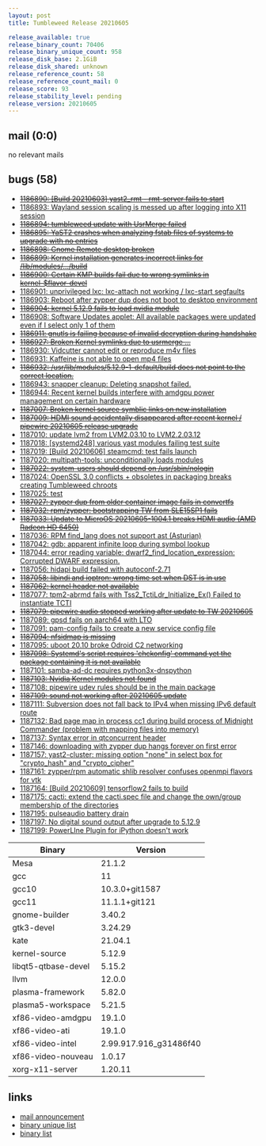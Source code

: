 ```yaml
---
layout: post
title: Tumbleweed Release 20210605

release_available: true
release_binary_count: 70406
release_binary_unique_count: 958
release_disk_base: 2.1GiB
release_disk_shared: unknown
release_reference_count: 58
release_reference_count_mail: 0
release_score: 93
release_stability_level: pending
release_version: 20210605
---
```


## mail (0:0)

no relevant mails

## bugs (58)

<!--more-->

- ~~[1186890: \[Build 20210603\] yast2_rmt - rmt-server fails to start](https://bugzilla.opensuse.org/show_bug.cgi?id=1186890)~~
- [1186893: Wayland session scaling is messed up after logging into X11 session](https://bugzilla.opensuse.org/show_bug.cgi?id=1186893)
- ~~[1186894: tumbleweed update with UsrMerge failed](https://bugzilla.opensuse.org/show_bug.cgi?id=1186894)~~
- ~~[1186895: YaST2 crashes when analyzing fstab files of systems to upgrade with no entries](https://bugzilla.opensuse.org/show_bug.cgi?id=1186895)~~
- ~~[1186898: Gnome Remote desktop broken](https://bugzilla.opensuse.org/show_bug.cgi?id=1186898)~~
- ~~[1186899: Kernel installation generates incorrect links for /lib/modules/.../build](https://bugzilla.opensuse.org/show_bug.cgi?id=1186899)~~
- ~~[1186900: Certain KMP builds fail due to wrong symlinks in kernel-$flavor-devel](https://bugzilla.opensuse.org/show_bug.cgi?id=1186900)~~
- [1186901: unprivileged lxc: lxc-attach not working / lxc-start segfaults](https://bugzilla.opensuse.org/show_bug.cgi?id=1186901)
- [1186903: Reboot after zypper dup does not boot to desktop environment](https://bugzilla.opensuse.org/show_bug.cgi?id=1186903)
- ~~[1186904: kernel 5.12.9 fails to load nvidia module](https://bugzilla.opensuse.org/show_bug.cgi?id=1186904)~~
- [1186908: Software Updates applet: All available packages were updated even if I select only 1 of them](https://bugzilla.opensuse.org/show_bug.cgi?id=1186908)
- ~~[1186911: gnutls is failing because of invalid decryption during handshake](https://bugzilla.opensuse.org/show_bug.cgi?id=1186911)~~
- ~~[1186927: Broken Kernel symlinks due to usrmerge ...](https://bugzilla.opensuse.org/show_bug.cgi?id=1186927)~~
- [1186930: Vidcutter cannot edit or reproduce m4v files](https://bugzilla.opensuse.org/show_bug.cgi?id=1186930)
- [1186931: Kaffeine is not able to open mp4 files](https://bugzilla.opensuse.org/show_bug.cgi?id=1186931)
- ~~[1186932: /usr/lib/modules/5.12.9-1-default/build does not point to the correct location.](https://bugzilla.opensuse.org/show_bug.cgi?id=1186932)~~
- [1186943: snapper cleanup: Deleting snapshot failed.](https://bugzilla.opensuse.org/show_bug.cgi?id=1186943)
- [1186944: Recent kernel builds interfere with amdgpu power management on certain hardware](https://bugzilla.opensuse.org/show_bug.cgi?id=1186944)
- ~~[1187007: Broken kernel source symblic links on new installation](https://bugzilla.opensuse.org/show_bug.cgi?id=1187007)~~
- ~~[1187009: HDMI sound accidentally disappeared after recent kernel / pipewire 20210605 release upgrade](https://bugzilla.opensuse.org/show_bug.cgi?id=1187009)~~
- [1187010: update lvm2 from LVM2.03.10 to LVM2.2.03.12](https://bugzilla.opensuse.org/show_bug.cgi?id=1187010)
- [1187018: \[systemd248\] various yast modules failing test suite](https://bugzilla.opensuse.org/show_bug.cgi?id=1187018)
- [1187019: \[Build 20210606\] steamcmd: test fails launch](https://bugzilla.opensuse.org/show_bug.cgi?id=1187019)
- [1187020: multipath-tools: unconditionally loads modules](https://bugzilla.opensuse.org/show_bug.cgi?id=1187020)
- ~~[1187022: system-users should depend on /usr/sbin/nologin](https://bugzilla.opensuse.org/show_bug.cgi?id=1187022)~~
- [1187024: OpenSSL 3.0 conflicts + obsoletes in packaging breaks creating Tumbleweed chroots](https://bugzilla.opensuse.org/show_bug.cgi?id=1187024)
- [1187025: test](https://bugzilla.opensuse.org/show_bug.cgi?id=1187025)
- ~~[1187027: zypper dup from older container image fails in convertfs](https://bugzilla.opensuse.org/show_bug.cgi?id=1187027)~~
- ~~[1187032: rpm/zypper: bootstrapping TW from SLE15SP1 fails](https://bugzilla.opensuse.org/show_bug.cgi?id=1187032)~~
- ~~[1187033: Update to MicroOS 20210605-1004.1 breaks HDMI audio (AMD Radeon HD 6450)](https://bugzilla.opensuse.org/show_bug.cgi?id=1187033)~~
- [1187036: RPM find_lang does not support ast (Asturian)](https://bugzilla.opensuse.org/show_bug.cgi?id=1187036)
- [1187042: gdb: apparent infinite loop during symbol lookup](https://bugzilla.opensuse.org/show_bug.cgi?id=1187042)
- [1187044: error reading variable: dwarf2_find_location_expression: Corrupted DWARF expression.](https://bugzilla.opensuse.org/show_bug.cgi?id=1187044)
- [1187056: hidapi build failed with autoconf-2.71](https://bugzilla.opensuse.org/show_bug.cgi?id=1187056)
- ~~[1187058: libindi and ioptron: wrong time set when DST is in use](https://bugzilla.opensuse.org/show_bug.cgi?id=1187058)~~
- ~~[1187062: kernel header not available](https://bugzilla.opensuse.org/show_bug.cgi?id=1187062)~~
- [1187077: tpm2-abrmd fails with Tss2_TctiLdr_Initialize_Ex() Failed to instantiate TCTI](https://bugzilla.opensuse.org/show_bug.cgi?id=1187077)
- ~~[1187079: pipewire audio stopped working after update to TW 20210605](https://bugzilla.opensuse.org/show_bug.cgi?id=1187079)~~
- [1187089: gpsd fails on aarch64 with LTO](https://bugzilla.opensuse.org/show_bug.cgi?id=1187089)
- [1187091: pam-config fails to create a new service config file](https://bugzilla.opensuse.org/show_bug.cgi?id=1187091)
- ~~[1187094: nfsidmap is missing](https://bugzilla.opensuse.org/show_bug.cgi?id=1187094)~~
- [1187095: uboot 20.10 broke Odroid C2 networking](https://bugzilla.opensuse.org/show_bug.cgi?id=1187095)
- ~~[1187098: Systemd's script requires 'chckonfig' command yet the package containing it is not available](https://bugzilla.opensuse.org/show_bug.cgi?id=1187098)~~
- [1187101: samba-ad-dc requires python3x-dnspython](https://bugzilla.opensuse.org/show_bug.cgi?id=1187101)
- ~~[1187103: Nvidia Kernel modules not found](https://bugzilla.opensuse.org/show_bug.cgi?id=1187103)~~
- [1187108: pipewire udev rules should be in the main package](https://bugzilla.opensuse.org/show_bug.cgi?id=1187108)
- ~~[1187109: sound not working after 20210605 update](https://bugzilla.opensuse.org/show_bug.cgi?id=1187109)~~
- [1187111: Subversion does not fall back to IPv4 when missing IPv6 default route](https://bugzilla.opensuse.org/show_bug.cgi?id=1187111)
- [1187132: Bad page map in process cc1 during build process of Midnight Commander (problem with mapping files into memory)](https://bugzilla.opensuse.org/show_bug.cgi?id=1187132)
- [1187137: Syntax error in qtconcurrent header](https://bugzilla.opensuse.org/show_bug.cgi?id=1187137)
- [1187146: downloading with zypper dup hangs forever on first error](https://bugzilla.opensuse.org/show_bug.cgi?id=1187146)
- [1187157: yast2-cluster: missing option "none" in select box for "crypto_hash" and "crypto_cipher"](https://bugzilla.opensuse.org/show_bug.cgi?id=1187157)
- [1187161: zypper/rpm automatic shlib resolver confuses openmpi flavors for vtk](https://bugzilla.opensuse.org/show_bug.cgi?id=1187161)
- [1187164: \[Build 20210609\] tensorflow2 fails to build](https://bugzilla.opensuse.org/show_bug.cgi?id=1187164)
- [1187175: cacti: extend the cacti.spec file and change the own/group membership of the directories](https://bugzilla.opensuse.org/show_bug.cgi?id=1187175)
- [1187195: pulseaudio battery drain](https://bugzilla.opensuse.org/show_bug.cgi?id=1187195)
- [1187197: No digital sound output after upgrade to 5.12.9](https://bugzilla.opensuse.org/show_bug.cgi?id=1187197)
- [1187199: PowerLIne Plugin for iPython doesn't work](https://bugzilla.opensuse.org/show_bug.cgi?id=1187199)

Binary | Version
--- | ---
Mesa | 21.1.2
gcc | 11
gcc10 | 10.3.0+git1587
gcc11 | 11.1.1+git121
gnome-builder | 3.40.2
gtk3-devel | 3.24.29
kate | 21.04.1
kernel-source | 5.12.9
libqt5-qtbase-devel | 5.15.2
llvm | 12.0.0
plasma-framework | 5.82.0
plasma5-workspace | 5.21.5
xf86-video-amdgpu | 19.1.0
xf86-video-ati | 19.1.0
xf86-video-intel | 2.99.917.916_g31486f40
xf86-video-nouveau | 1.0.17
xorg-x11-server | 1.20.11

## links

- [mail announcement](https://github.com/boombatower/tumbleweed-review/issues/10)
- [binary unique list](http://download.opensuse.org/history/20210605/rpm.unique.list)
- [binary list](http://download.opensuse.org/history/20210605/rpm.list)
